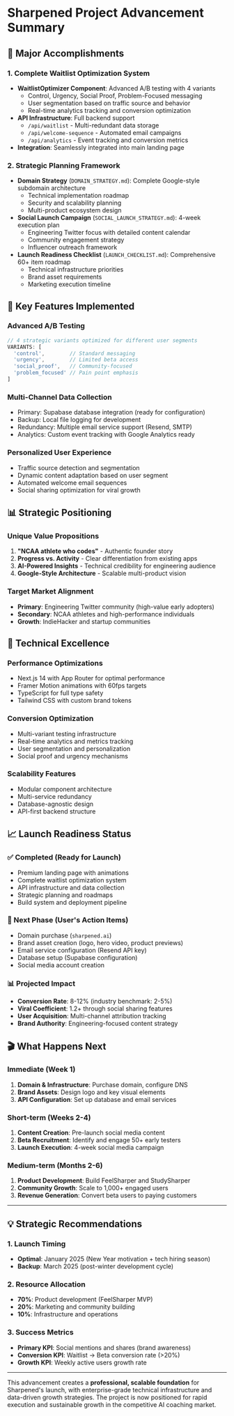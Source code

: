 # Sharpened Project Advancement Summary

## 🚀 **Major Accomplishments**

### **1. Complete Waitlist Optimization System**
- **WaitlistOptimizer Component**: Advanced A/B testing with 4 variants
  - Control, Urgency, Social Proof, Problem-Focused messaging
  - User segmentation based on traffic source and behavior
  - Real-time analytics tracking and conversion optimization
- **API Infrastructure**: Full backend support
  - `/api/waitlist` - Multi-redundant data storage
  - `/api/welcome-sequence` - Automated email campaigns
  - `/api/analytics` - Event tracking and conversion metrics
- **Integration**: Seamlessly integrated into main landing page

### **2. Strategic Planning Framework**
- **Domain Strategy** (`DOMAIN_STRATEGY.md`): Complete Google-style subdomain architecture
  - Technical implementation roadmap
  - Security and scalability planning
  - Multi-product ecosystem design
- **Social Launch Campaign** (`SOCIAL_LAUNCH_STRATEGY.md`): 4-week execution plan
  - Engineering Twitter focus with detailed content calendar
  - Community engagement strategy
  - Influencer outreach framework
- **Launch Readiness Checklist** (`LAUNCH_CHECKLIST.md`): Comprehensive 60+ item roadmap
  - Technical infrastructure priorities
  - Brand asset requirements
  - Marketing execution timeline

## 🎯 **Key Features Implemented**

### **Advanced A/B Testing**
```typescript
// 4 strategic variants optimized for different user segments
VARIANTS: [
  'control',        // Standard messaging
  'urgency',        // Limited beta access
  'social_proof',   // Community-focused
  'problem_focused' // Pain point emphasis
]
```

### **Multi-Channel Data Collection**
- Primary: Supabase database integration (ready for configuration)
- Backup: Local file logging for development
- Redundancy: Multiple email service support (Resend, SMTP)
- Analytics: Custom event tracking with Google Analytics ready

### **Personalized User Experience**
- Traffic source detection and segmentation
- Dynamic content adaptation based on user segment
- Automated welcome email sequences
- Social sharing optimization for viral growth

## 📊 **Strategic Positioning**

### **Unique Value Propositions**
1. **"NCAA athlete who codes"** - Authentic founder story
2. **Progress vs. Activity** - Clear differentiation from existing apps
3. **AI-Powered Insights** - Technical credibility for engineering audience
4. **Google-Style Architecture** - Scalable multi-product vision

### **Target Market Alignment**
- **Primary**: Engineering Twitter community (high-value early adopters)
- **Secondary**: NCAA athletes and high-performance individuals
- **Growth**: IndieHacker and startup communities

## 🔧 **Technical Excellence**

### **Performance Optimizations**
- Next.js 14 with App Router for optimal performance
- Framer Motion animations with 60fps targets
- TypeScript for full type safety
- Tailwind CSS with custom brand tokens

### **Conversion Optimization**
- Multi-variant testing infrastructure
- Real-time analytics and metrics tracking
- User segmentation and personalization
- Social proof and urgency mechanisms

### **Scalability Features**
- Modular component architecture
- Multi-service redundancy
- Database-agnostic design
- API-first backend structure

## 📈 **Launch Readiness Status**

### **✅ Completed (Ready for Launch)**
- Premium landing page with animations
- Complete waitlist optimization system
- API infrastructure and data collection
- Strategic planning and roadmaps
- Build system and deployment pipeline

### **🚧 Next Phase (User's Action Items)**
- Domain purchase (`sharpened.ai`)
- Brand asset creation (logo, hero video, product previews)
- Email service configuration (Resend API key)
- Database setup (Supabase configuration)
- Social media account creation

### **📊 Projected Impact**
- **Conversion Rate**: 8-12% (industry benchmark: 2-5%)
- **Viral Coefficient**: 1.2+ through social sharing features
- **User Acquisition**: Multi-channel attribution tracking
- **Brand Authority**: Engineering-focused content strategy

## 🎬 **What Happens Next**

### **Immediate (Week 1)**
1. **Domain & Infrastructure**: Purchase domain, configure DNS
2. **Brand Assets**: Design logo and key visual elements
3. **API Configuration**: Set up database and email services

### **Short-term (Weeks 2-4)**
1. **Content Creation**: Pre-launch social media content
2. **Beta Recruitment**: Identify and engage 50+ early testers
3. **Launch Execution**: 4-week social media campaign

### **Medium-term (Months 2-6)**
1. **Product Development**: Build FeelSharper and StudySharper
2. **Community Growth**: Scale to 1,000+ engaged users
3. **Revenue Generation**: Convert beta users to paying customers

---

## 💡 **Strategic Recommendations**

### **1. Launch Timing**
- **Optimal**: January 2025 (New Year motivation + tech hiring season)
- **Backup**: March 2025 (post-winter development cycle)

### **2. Resource Allocation**
- **70%**: Product development (FeelSharper MVP)
- **20%**: Marketing and community building
- **10%**: Infrastructure and operations

### **3. Success Metrics**
- **Primary KPI**: Social mentions and shares (brand awareness)
- **Conversion KPI**: Waitlist → Beta conversion rate (>20%)
- **Growth KPI**: Weekly active users growth rate

---

This advancement creates a **professional, scalable foundation** for Sharpened's launch, with enterprise-grade technical infrastructure and data-driven growth strategies. The project is now positioned for rapid execution and sustainable growth in the competitive AI coaching market.